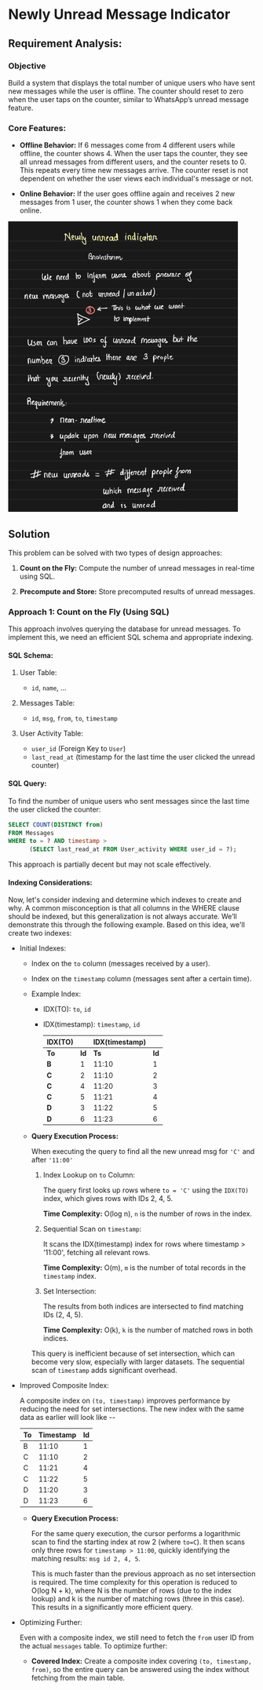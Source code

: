 # Newly Unread Message Indicator

## Requirement Analysis:

### Objective

Build a system that displays the total number of unique users who have sent new messages while the user is offline. The counter should reset to zero when the user taps on the counter, similar to WhatsApp’s unread message feature.

### Core Features:

-  **Offline Behavior:** If 6 messages come from 4 different users while offline, the counter shows 4. When the user taps the counter, they see all unread messages from different users, and the counter resets to 0. This repeats every time new messages arrive. The counter reset is not dependent on whether the user views each individual's message or not.

- **Online Behavior:** If the user goes offline again and receives 2 new messages from 1 user, the counter shows 1 when they come back online.

![](Pictures/9.png)

## Solution

This problem can be solved with two types of design approaches:

1. **Count on the Fly:** Compute the number of unread messages in real-time using SQL.

2. **Precompute and Store:** Store precomputed results of unread messages.

### Approach 1: Count on the Fly (Using SQL)

This approach involves querying the database for unread messages. To implement this, we need an efficient SQL schema and appropriate indexing.

#### SQL Schema:

1. User Table:
    - `id`, `name`, ...

2. Messages Table:
    - `id`, `msg`, `from`, `to`, `timestamp`

3. User Activity Table:
    - `user_id` (Foreign Key to `User`)
    - `last_read_at` (timestamp for the last time the user clicked the unread counter)

#### SQL Query:

To find the number of unique users who sent messages since the last time the user clicked the counter:

```sql
SELECT COUNT(DISTINCT from)
FROM Messages
WHERE to = ? AND timestamp > 
      (SELECT last_read_at FROM User_activity WHERE user_id = ?);
```

This approach is partially decent but may not scale effectively.

#### Indexing Considerations:

Now, let's consider indexing and determine which indexes to create and why. A common misconception is that all columns in the WHERE clause should be indexed, but this generalization is not always accurate. We’ll demonstrate this through the following example. Based on this idea, we'll create two indexes: 

- Initial Indexes:
    - Index on the `to` column (messages received by a user).
    - Index on the `timestamp` column (messages sent after a certain time).

    - Example Index:
        - IDX(TO): `to`, `id`
        - IDX(timestamp): `timestamp`, `id`


            | **IDX(TO)**    |                | **IDX(timestamp)** |                |
            |----------------|----------------|--------------------|----------------|
            | **To**         | **Id**         | **Ts**             | **Id**         |
            | **B**          | 1              | 11:10              | 1              |
            | **C**          | 2              | 11:10              | 2              |
            | **C**          | 4              | 11:20              | 3              |
            | **C**          | 5              | 11:21              | 4              |
            | **D**          | 3              | 11:22              | 5              |
            | **D**          | 6              | 11:23              | 6              |

    - **Query Execution Process:**

        When executing the query to find all the new unread msg for `'C'` and after `'11:00'`

        1. Index Lookup on `to` Column:

            The query first looks up rows where `to = 'C'` using the `IDX(TO)` index, which gives rows with IDs 2, 4, 5.

            **Time Complexity:** O(log n), `n` is the number of rows in the index.
        
        2. Sequential Scan on `timestamp`:

            It scans the IDX(timestamp) index for rows where timestamp > '11:00', fetching all relevant rows.

            **Time Complexity:** O(m), `m` is the number of total records in the `timestamp` index.
        
        3. Set Intersection:
            
            The results from both indices are intersected to find matching IDs (2, 4, 5).

            **Time Complexity:** O(k), `k` is the number of matched rows in both indices.
        
        This query is inefficient because of set intersection, which can become very slow, especially with larger datasets. The sequential scan of `timestamp` adds significant overhead.

- Improved Composite Index:

    A composite index on `(to, timestamp)` improves performance by reducing the need for set intersections. The new index with the same data as earlier will look like -- 

    | **To** | **Timestamp** | **Id** |
    |--------|---------------|--------|
    | B      | 11:10         | 1      |
    | C      | 11:10         | 2      |
    | C      | 11:21         | 4      |
    | C      | 11:22         | 5      |
    | D      | 11:20         | 3      |
    | D      | 11:23         | 6      |

    - **Query Execution Process:**

        For the same query execution, the cursor performs a logarithmic scan to find the starting index at row 2 (where `to=C`). It then scans only three rows for `timestamp > 11:00`, quickly identifying the matching results: `msg id 2, 4, 5`.

        This is much faster than the previous approach as no set intersection is required. The time complexity for this operation is reduced to O(log N + k), where N is the number of rows (due to the index lookup) and k is the number of matching rows (three in this case). This results in a significantly more efficient query.

- Optimizing Further:

    Even with a composite index, we still need to fetch the `from` user ID from the actual `messages` table. To optimize further:

    - **Covered Index:** Create a composite index covering `(to, timestamp, from)`, so the entire query can be answered using the index without fetching from the main table.

